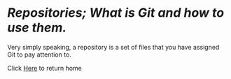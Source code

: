 # ***Repositories; What is Git and how to use them.***

Very simply speaking, a repository is a set of files that you have assigned Git to pay attention to.

Click [Here](README.md) to return home